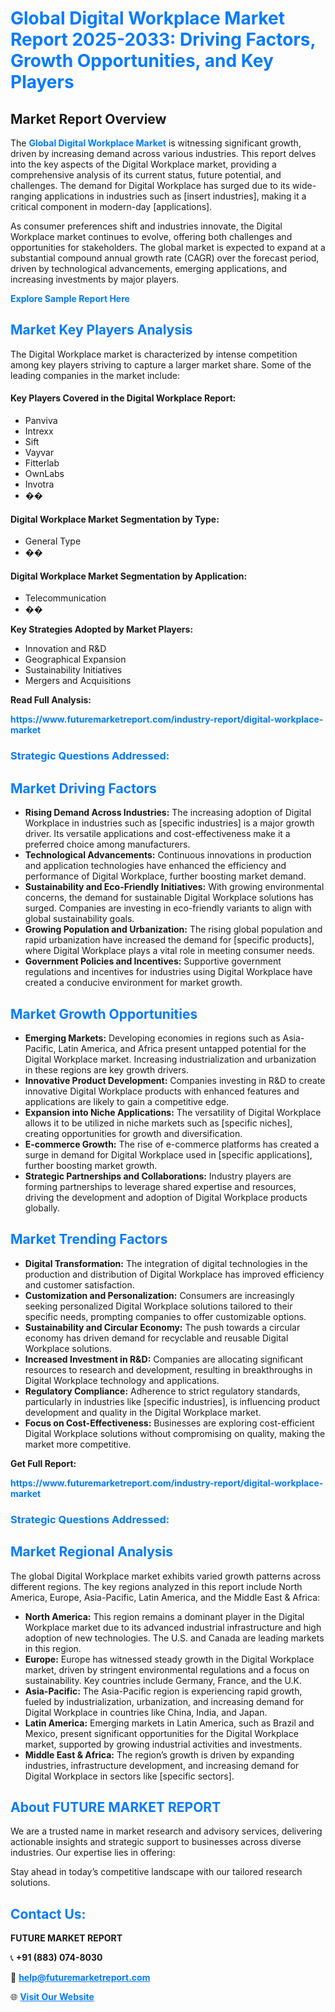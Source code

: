 <h1 style="color: #007BFF;">Global Digital Workplace Market Report 2025-2033: Driving Factors, Growth Opportunities, and Key Players</h1>

<section id="overview">
<h2>Market Report Overview</h2>
<p>The <a href="https://www.futuremarketreport.com/industry-report/digital-workplace-market" style="color: #007BFF; text-decoration: none;"><strong>Global Digital Workplace Market</strong></a> is witnessing significant growth, driven by increasing demand across various industries. This report delves into the key aspects of the Digital Workplace market, providing a comprehensive analysis of its current status, future potential, and challenges. The demand for Digital Workplace has surged due to its wide-ranging applications in industries such as [insert industries], making it a critical component in modern-day [applications].</p>
<p>As consumer preferences shift and industries innovate, the Digital Workplace market continues to evolve, offering both challenges and opportunities for stakeholders. The global market is expected to expand at a substantial compound annual growth rate (CAGR) over the forecast period, driven by technological advancements, emerging applications, and increasing investments by major players.</p>
</section>

<section id="overview">
<p><a href="https://www.futuremarketreport.com/request-sample/reportId=117095" style="color: #007BFF; text-decoration: none;"><strong>Explore Sample Report Here</strong></a></p>
</section>

<section id="key-players">
<h2 style="color: #007BFF;">Market Key Players Analysis</h2>
<p>The Digital Workplace market is characterized by intense competition among key players striving to capture a larger market share. Some of the leading companies in the market include:</p>
<h4>Key Players Covered in the Digital Workplace Report:</h4>
<ul><li>Panviva</li><li>Intrexx</li><li>Sift</li><li>Vayvar</li><li>Fitterlab</li><li>OwnLabs</li><li>Invotra</li><li>��</li></ul>
<h4>Digital Workplace Market Segmentation by Type:</h4>
<ul><li>General Type</li><li>��</li></ul>

<h4>Digital Workplace Market Segmentation by Application:</h4>
<ul><li>Telecommunication</li><li>��</li></ul>
<p><strong>Key Strategies Adopted by Market Players:</strong></p>
<ul>
<li>Innovation and R&D</li>
<li>Geographical Expansion</li>
<li>Sustainability Initiatives</li>
<li>Mergers and Acquisitions</li>
</ul>
</section>

<section>
<p><strong>Read Full Analysis: </strong></p><a href="https://www.futuremarketreport.com/industry-report/digital-workplace-market" style="color: #007BFF; text-decoration: none;"><strong>https://www.futuremarketreport.com/industry-report/digital-workplace-market</strong></a>
<h3 style="color: #007BFF;">Strategic Questions Addressed:</h3>
</section>

<section id="driving-factors">
<h2 style="color: #007BFF;">Market Driving Factors</h2>
<ul>
<li><strong>Rising Demand Across Industries:</strong> The increasing adoption of Digital Workplace in industries such as [specific industries] is a major growth driver. Its versatile applications and cost-effectiveness make it a preferred choice among manufacturers.</li>
<li><strong>Technological Advancements:</strong> Continuous innovations in production and application technologies have enhanced the efficiency and performance of Digital Workplace, further boosting market demand.</li>
<li><strong>Sustainability and Eco-Friendly Initiatives:</strong> With growing environmental concerns, the demand for sustainable Digital Workplace solutions has surged. Companies are investing in eco-friendly variants to align with global sustainability goals.</li>
<li><strong>Growing Population and Urbanization:</strong> The rising global population and rapid urbanization have increased the demand for [specific products], where Digital Workplace plays a vital role in meeting consumer needs.</li>
<li><strong>Government Policies and Incentives:</strong> Supportive government regulations and incentives for industries using Digital Workplace have created a conducive environment for market growth.</li>
</ul>
</section>

<section id="growth-opportunities">
<h2 style="color: #007BFF;">Market Growth Opportunities</h2>
<ul>
<li><strong>Emerging Markets:</strong> Developing economies in regions such as Asia-Pacific, Latin America, and Africa present untapped potential for the Digital Workplace market. Increasing industrialization and urbanization in these regions are key growth drivers.</li>
<li><strong>Innovative Product Development:</strong> Companies investing in R&D to create innovative Digital Workplace products with enhanced features and applications are likely to gain a competitive edge.</li>
<li><strong>Expansion into Niche Applications:</strong> The versatility of Digital Workplace allows it to be utilized in niche markets such as [specific niches], creating opportunities for growth and diversification.</li>
<li><strong>E-commerce Growth:</strong> The rise of e-commerce platforms has created a surge in demand for Digital Workplace used in [specific applications], further boosting market growth.</li>
<li><strong>Strategic Partnerships and Collaborations:</strong> Industry players are forming partnerships to leverage shared expertise and resources, driving the development and adoption of Digital Workplace products globally.</li>
</ul>
</section>

<section id="trending-factors">
<h2 style="color: #007BFF;">Market Trending Factors</h2>
<ul>
<li><strong>Digital Transformation:</strong> The integration of digital technologies in the production and distribution of Digital Workplace has improved efficiency and customer satisfaction.</li>
<li><strong>Customization and Personalization:</strong> Consumers are increasingly seeking personalized Digital Workplace solutions tailored to their specific needs, prompting companies to offer customizable options.</li>
<li><strong>Sustainability and Circular Economy:</strong> The push towards a circular economy has driven demand for recyclable and reusable Digital Workplace solutions.</li>
<li><strong>Increased Investment in R&D:</strong> Companies are allocating significant resources to research and development, resulting in breakthroughs in Digital Workplace technology and applications.</li>
<li><strong>Regulatory Compliance:</strong> Adherence to strict regulatory standards, particularly in industries like [specific industries], is influencing product development and quality in the Digital Workplace market.</li>
<li><strong>Focus on Cost-Effectiveness:</strong> Businesses are exploring cost-efficient Digital Workplace solutions without compromising on quality, making the market more competitive.</li>
</ul>
</section>

<section>
<p><strong>Get Full Report: </strong></p><a href="https://www.futuremarketreport.com/industry-report/digital-workplace-market" style="color: #007BFF; text-decoration: none;"><strong>https://www.futuremarketreport.com/industry-report/digital-workplace-market</strong></a>
<h3 style="color: #007BFF;">Strategic Questions Addressed:</h3>
</section>


<section id="regional-analysis">
<h2 style="color: #007BFF;">Market Regional Analysis</h2>
<p>The global Digital Workplace market exhibits varied growth patterns across different regions. The key regions analyzed in this report include North America, Europe, Asia-Pacific, Latin America, and the Middle East & Africa:</p>
<ul>
<li><strong>North America:</strong> This region remains a dominant player in the Digital Workplace market due to its advanced industrial infrastructure and high adoption of new technologies. The U.S. and Canada are leading markets in this region.</li>
<li><strong>Europe:</strong> Europe has witnessed steady growth in the Digital Workplace market, driven by stringent environmental regulations and a focus on sustainability. Key countries include Germany, France, and the U.K.</li>
<li><strong>Asia-Pacific:</strong> The Asia-Pacific region is experiencing rapid growth, fueled by industrialization, urbanization, and increasing demand for Digital Workplace in countries like China, India, and Japan.</li>
<li><strong>Latin America:</strong> Emerging markets in Latin America, such as Brazil and Mexico, present significant opportunities for the Digital Workplace market, supported by growing industrial activities and investments.</li>
<li><strong>Middle East & Africa:</strong> The region’s growth is driven by expanding industries, infrastructure development, and increasing demand for Digital Workplace in sectors like [specific sectors].</li>
</ul>
</section>

<footer>
<h2 style="color: #007BFF;">About FUTURE MARKET REPORT</h2>
<p>We are a trusted name in market research and advisory services, delivering actionable insights and strategic support to businesses across diverse industries. Our expertise lies in offering:</p>

<p>Stay ahead in today’s competitive landscape with our tailored research solutions.</p>

<h2 style="color: #007BFF;">Contact Us:</h2>
<p><strong>FUTURE MARKET REPORT</strong></p>
<p>📞 <strong>+91 (883) 074-8030</strong></p>
<p>📧 <strong><a href="mailto:help@futuremarketreport.com" style="color: #007BFF;">help@futuremarketreport.com</a></strong></p>
<p>🌐 <strong><a href="https://www.futuremarketreport.com/" style="color: #007BFF;">Visit Our Website</a></strong></p>
</footer>